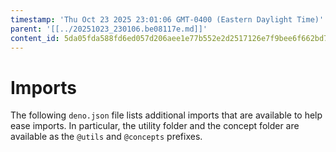 ```yaml
---
timestamp: 'Thu Oct 23 2025 23:01:06 GMT-0400 (Eastern Daylight Time)'
parent: '[[../20251023_230106.be08117e.md]]'
content_id: 5da05fda588fd6ed057d206aee1e77b552e2d2517126e7f9bee6f662bd7c0afe
---
```


# Imports

The following `deno.json` file lists additional imports that are available to help ease imports. In particular, the utility folder and the concept folder are available as the `@utils` and `@concepts` prefixes.

